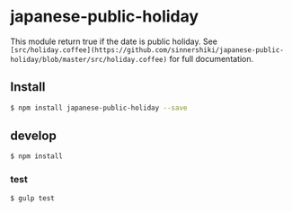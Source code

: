 # japanese-public-holiday
This module return true if the date is public holiday.
See `[src/holiday.coffee](https://github.com/sinnershiki/japanese-public-holiday/blob/master/src/holiday.coffee)` for full documentation.
## Install
```sh
$ npm install japanese-public-holiday --save
```

## develop
```sh
$ npm install
```

### test
```sh
$ gulp test
```
